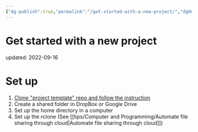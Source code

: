 ```yaml
---
{"dg-publish":true,"permalink":"/get-started-with-a-new-project/","dgHomeLink":true,"dgPassFrontmatter":false}
---
```



# Get started with a new project
updated: 2022-09-16


# Set up 
1. [Clone "project template" repo and follow the instruction](https://github.com/skojaku/project-template)
2. Create a shared folder in DropBox or Google Drive
3. Set up the home directory in a computer 
4. Set up the rclone (See [[tips/Computer and Programming/Automate file sharing through cloud|Automate file sharing through cloud]])